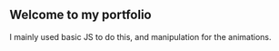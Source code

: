 ## Welcome to my portfolio

I mainly used basic JS to do this, and <canvas/> manipulation for the animations.
